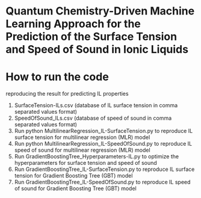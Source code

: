 # Quantum Chemistry-Driven Machine Learning Approach for the Prediction of the Surface Tension and Speed of Sound in Ionic Liquids
# How to run the code
reproducing the result for predicting IL properties
  1. SurfaceTension-ILs.csv (database of IL surface tension in comma separated values format)
  2. SpeedOfSound_ILs.csv (database of speed of sound in comma separated values format)
  3. Run python MultilinearRegression_IL-SurfaceTension.py to reproduce IL surface tension for multilinear regression (MLR) model
  4. Run python MultilinearRegression_IL-SpeedOfSound.py to reproduce IL speed of sound for multilinear regression (MLR) model
  5. Run GradientBoostingTree_Hyperparameters-IL.py to optimize the hyperparameters for surface tension and speed of sound
  6. Run GradientBoostingTree_IL-SurfaceTension.py to reproduce IL surface tension for Gradient Boosting Tree (GBT) model
  7. Run GradientBoostingTree_IL-SpeedOfSound.py to reproduce IL speed of sound for Gradient Boosting Tree (GBT) model
